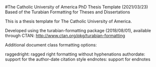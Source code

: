 #The Catholic University of America PhD Thesis Template (2021/03/23)
Based of the Turabian Formatting for Theses and Dissertations

This is a thesis template for The Catholic University of America.

Developed using the turabian-formatting package (2018/08/01), available through CTAN: http://www.ctan.org/pkg/turabian-formatting

Additional document class formatting options:

raggedright: ragged right formatting without hyphenations
authordate: support for the author-date citation style
endnotes: support for endnotes
